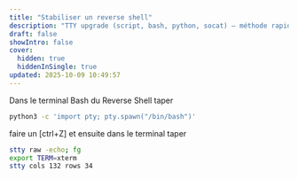 ```yaml
---
title: "Stabiliser un reverse shell"
description: "TTY upgrade (script, bash, python, socat) – méthode rapide."
draft: false
showIntro: false
cover:
  hidden: true
  hiddenInSingle: true
updated: 2025-10-09 10:49:57
---
```

Dans le terminal Bash du Reverse Shell taper

```bash
python3 -c 'import pty; pty.spawn("/bin/bash")'
```

faire un [ctrl+Z] et ensuite dans le terminal taper

```bash
stty raw -echo; fg
export TERM=xterm  
stty cols 132 rows 34
```
<br>


